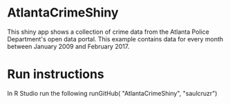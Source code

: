 # AtlantaCrimeShiny
This shiny app shows a collection of crime data from the Atlanta Police Department's open data portal. This example contains data for every month between January 2009 and February 2017.

# Run instructions
In R Studio run the following
runGitHub( "AtlantaCrimeShiny", "saulcruzr") 
